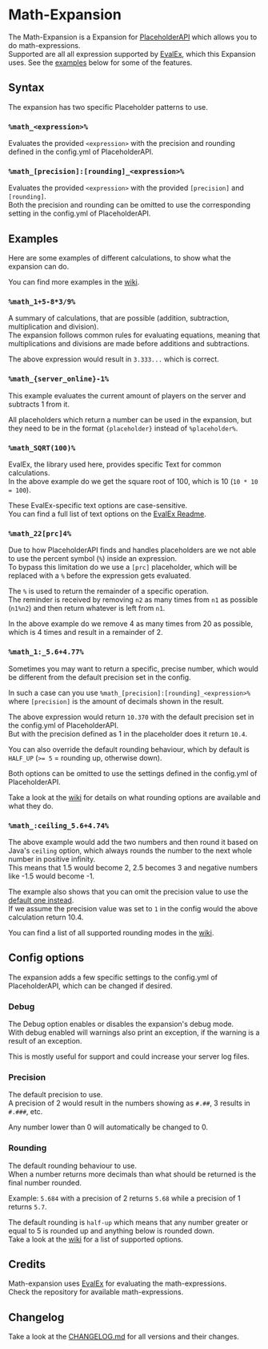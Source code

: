 [placeholderapi]: https://www.spigotmc.org/resources/6245/
[evalex]: https://github.com/uklimaschewski/EvalEx
[examples]: https://github.com/Andre601/Math-Expansion/wiki/Examples
[rounding]: https://github.com/Andre601/Math-Expansion/wiki/Config-options#rounding

[changelog]: https://github.com/Andre601/Math-Expansion/blob/master/CHANGELOG.md

# Math-Expansion
The Math-Expansion is a Expansion for [PlaceholderAPI] which allows you to do math-expressions.  
Supported are all all expression supported by [EvalEx], which this Expansion uses. See the [examples](#examples) below for some of the features.

## Syntax
The expansion has two specific Placeholder patterns to use.

### `%math_<expression>%`
Evaluates the provided `<expression>` with the precision and rounding defined in the config.yml of PlaceholderAPI.

### `%math_[precision]:[rounding]_<expression>%`
Evaluates the provided `<expression>` with the provided `[precision]` and `[rounding]`.  
Both the precision and rounding can be omitted to use the corresponding setting in the config.yml of PlaceholderAPI.

## Examples
Here are some examples of different calculations, to show what the expansion can do.

You can find more examples in the [wiki][examples].

### `%math_1+5-8*3/9%`
A summary of calculations, that are possible (addition, subtraction, multiplication and division).  
The expansion follows common rules for evaluating equations, meaning that multiplications and divisions are made before additions and subtractions.

The above expression would result in `3.333...` which is correct.

### `%math_{server_online}-1%`
This example evaluates the current amount of players on the server and subtracts 1 from it.

All placeholders which return a number can be used in the expansion, but they need to be in the format `{placeholder}` instead of `%placeholder%`.

### `%math_SQRT(100)%`
EvalEx, the library used here, provides specific Text for common calculations.  
In the above example do we get the square root of 100, which is 10 (`10 * 10 = 100`).

These EvalEx-specific text options are case-sensitive.  
You can find a full list of text options on the [EvalEx Readme][evalex].

### `%math_22[prc]4%`
Due to how PlaceholderAPI finds and handles placeholders are we not able to use the percent symbol (`%`) inside an expression.  
To bypass this limitation do we use a `[prc]` placeholder, which will be replaced with a `%` before the expression gets evaluated.

The `%` is used to return the remainder of a specific operation.  
The reminder is received by removing `n2` as many times from `n1` as possible (`n1%n2`) and then return whatever is left from `n1`.

In the above example do we remove 4 as many times from 20 as possible, which is 4 times and result in a remainder of 2.

### `%math_1:_5.6+4.77%`
Sometimes you may want to return a specific, precise number, which would be different from the default precision set in the config.

In such a case can you use `%math_[precision]:[rounding]_<expression>%` where `[precision]` is the amount of decimals shown in the result.

The above expression would return `10.370` with the default precision set in the config.yml of PlaceholderAPI.  
But with the precision defined as 1 in the placeholder does it return `10.4`.

You can also override the default rounding behaviour, which by default is `HALF_UP` (`>= 5` = rounding up, otherwise down).

Both options can be omitted to use the settings defined in the config.yml of PlaceholderAPI.

Take a look at the [wiki][rounding] for details on what rounding options are available and what they do.

### `%math_:ceiling_5.6+4.74%`
The above example would add the two numbers and then round it based on Java's `ceiling` option, which always rounds the number to the next whole number in positive infinity.  
This means that 1.5 would become 2, 2.5 becomes 3 and negative numbers like -1.5 would become -1.

The example also shows that you can omit the precision value to use the [default one instead](#precision).  
If we assume the precision value was set to `1` in the config would the above calculation return 10.4.

You can find a list of all supported rounding modes in the [wiki][rounding].

## Config options
The expansion adds a few specific settings to the config.yml of PlaceholderAPI, which can be changed if desired.

### Debug
The Debug option enables or disables the expansion's debug mode.  
With debug enabled will warnings also print an exception, if the warning is a result of an exception.

This is mostly useful for support and could increase your server log files.

### Precision
The default precision to use.  
A precision of 2 would result in the numbers showing as `#.##`, 3 results in `#.###`, etc.

Any number lower than 0 will automatically be changed to 0.

### Rounding
The default rounding behaviour to use.  
When a number returns more decimals than what should be returned is the final number rounded.

Example: `5.684` with a precision of 2 returns `5.68` while a precision of 1 returns `5.7`.

The default rounding is `half-up` which means that any number greater or equal to 5 is rounded up and anything below is rounded down.  
Take a look at the [wiki][rounding] for a list of supported options.

## Credits
Math-expansion uses [EvalEx] for evaluating the math-expressions.  
Check the repository for available math-expressions.

## Changelog
Take a look at the [CHANGELOG.md][changelog] for all versions and their changes.
